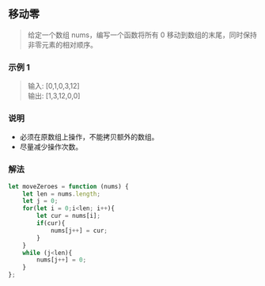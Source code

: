 
## 移动零
> 给定一个数组 nums，编写一个函数将所有 0 移动到数组的末尾，同时保持非零元素的相对顺序。

### 示例 1
> 输入: [0,1,0,3,12]      
> 输出: [1,3,12,0,0]      


### 说明
+ 必须在原数组上操作，不能拷贝额外的数组。
+ 尽量减少操作次数。

### 解法
```javascript 1.8
let moveZeroes = function (nums) {
    let len = nums.length;
    let j = 0;
    for(let i = 0;i<len; i++){
        let cur = nums[i];
        if(cur){
            nums[j++] = cur;
        }
    }
    while (j<len){
        nums[j++] = 0;
    }
};
```